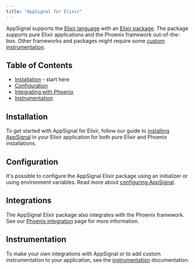 ```yaml
---
title: "AppSignal for Elixir"
---
```


AppSignal supports the [Elixir language][elixir-lang] with an [Elixir
package][appsignal-package]. The package supports pure Elixir applications and
the Phoenix framework out-of-the-box. Other frameworks and packages might
require some [custom instrumentation](/elixir/instrumentation/index.html).

## Table of Contents

- [Installation](/elixir/installation.html) - start here
- [Configuration](/elixir/configuration/index.html)
- [Integrating with Phoenix](/elixir/integrations/phoenix.html)
- [Instrumentation](/elixir/instrumentation/phoenix.html)

## Installation

To get started with AppSignal for Elixir, follow our guide to [installing
AppSignal](/elixir/installation.html) in your Elixir application for both pure
Elixir and Phoenix installations.

## Configuration

It's possible to configure the AppSignal Elixir package using an initializer or
using environment variables. Read more about [configuring
AppSignal](/elixir/configuration/index.html).

## Integrations

The AppSignal Elixir package also integrates with the Phoenix framework. See
our [Phoenix integration](/elixir/integrations/phoenix.html) page for more
information.

## Instrumentation

To make your own integrations with AppSignal or to add custom instrumentation
to your application, see the
[instrumentation](/elixir/instrumentation/index.html) documentation.

[elixir-lang]: http://elixir-lang.org/
[appsignal-package]: https://hex.pm/packages/appsignal
